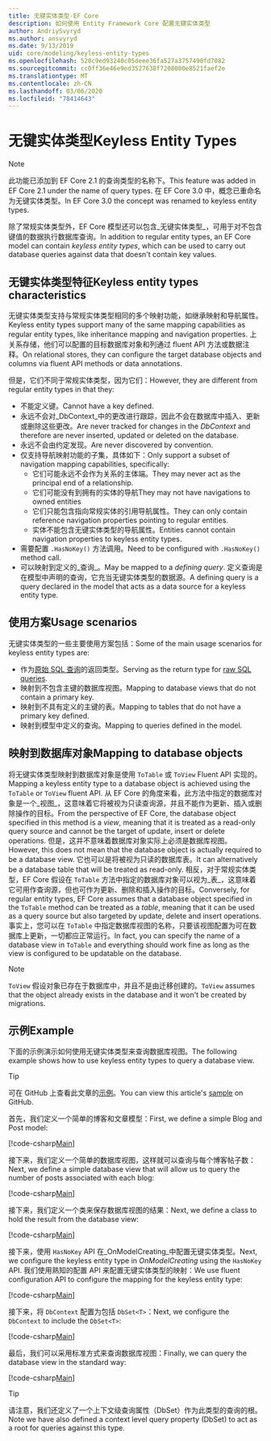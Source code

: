 ```yaml
---
title: 无键实体类型-EF Core
description: 如何使用 Entity Framework Core 配置无键实体类型
author: AndriySvyryd
ms.author: ansvyryd
ms.date: 9/13/2019
uid: core/modeling/keyless-entity-types
ms.openlocfilehash: 520c9ed93240c05deee36fa527a3757490fd7082
ms.sourcegitcommit: cc0ff36e46e9ed3527638f7208000e8521faef2e
ms.translationtype: MT
ms.contentlocale: zh-CN
ms.lasthandoff: 03/06/2020
ms.locfileid: "78414643"
---
```

# <a name="keyless-entity-types"></a><span data-ttu-id="eb5f2-103">无键实体类型</span><span class="sxs-lookup"><span data-stu-id="eb5f2-103">Keyless Entity Types</span></span>

> [!NOTE]
> <span data-ttu-id="eb5f2-104">此功能已添加到 EF Core 2.1 的查询类型的名称下。</span><span class="sxs-lookup"><span data-stu-id="eb5f2-104">This feature was added in EF Core 2.1 under the name of query types.</span></span> <span data-ttu-id="eb5f2-105">在 EF Core 3.0 中，概念已重命名为无键实体类型。</span><span class="sxs-lookup"><span data-stu-id="eb5f2-105">In EF Core 3.0 the concept was renamed to keyless entity types.</span></span>

<span data-ttu-id="eb5f2-106">除了常规实体类型外，EF Core 模型还可以包含_无键实体类型_，可用于对不包含键值的数据执行数据库查询。</span><span class="sxs-lookup"><span data-stu-id="eb5f2-106">In addition to regular entity types, an EF Core model can contain _keyless entity types_, which can be used to carry out database queries against data that doesn't contain key values.</span></span>

## <a name="keyless-entity-types-characteristics"></a><span data-ttu-id="eb5f2-107">无键实体类型特征</span><span class="sxs-lookup"><span data-stu-id="eb5f2-107">Keyless entity types characteristics</span></span>

<span data-ttu-id="eb5f2-108">无键实体类型支持与常规实体类型相同的多个映射功能，如继承映射和导航属性。</span><span class="sxs-lookup"><span data-stu-id="eb5f2-108">Keyless entity types support many of the same mapping capabilities as regular entity types, like inheritance mapping and navigation properties.</span></span> <span data-ttu-id="eb5f2-109">上关系存储，他们可以配置的目标数据库对象和列通过 fluent API 方法或数据注释。</span><span class="sxs-lookup"><span data-stu-id="eb5f2-109">On relational stores, they can configure the target database objects and columns via fluent API methods or data annotations.</span></span>

<span data-ttu-id="eb5f2-110">但是，它们不同于常规实体类型，因为它们：</span><span class="sxs-lookup"><span data-stu-id="eb5f2-110">However, they are different from regular entity types in that they:</span></span>

- <span data-ttu-id="eb5f2-111">不能定义键。</span><span class="sxs-lookup"><span data-stu-id="eb5f2-111">Cannot have a key defined.</span></span>
- <span data-ttu-id="eb5f2-112">永远不会对_DbContext_中的更改进行跟踪，因此不会在数据库中插入、更新或删除这些更改。</span><span class="sxs-lookup"><span data-stu-id="eb5f2-112">Are never tracked for changes in the _DbContext_ and therefore are never inserted, updated or deleted on the database.</span></span>
- <span data-ttu-id="eb5f2-113">永远不会由约定发现。</span><span class="sxs-lookup"><span data-stu-id="eb5f2-113">Are never discovered by convention.</span></span>
- <span data-ttu-id="eb5f2-114">仅支持导航映射功能的子集，具体如下：</span><span class="sxs-lookup"><span data-stu-id="eb5f2-114">Only support a subset of navigation mapping capabilities, specifically:</span></span>
  - <span data-ttu-id="eb5f2-115">它们可能永远不会作为关系的主体端。</span><span class="sxs-lookup"><span data-stu-id="eb5f2-115">They may never act as the principal end of a relationship.</span></span>
  - <span data-ttu-id="eb5f2-116">它们可能没有到拥有的实体的导航</span><span class="sxs-lookup"><span data-stu-id="eb5f2-116">They may not have navigations to owned entities</span></span>
  - <span data-ttu-id="eb5f2-117">它们只能包含指向常规实体的引用导航属性。</span><span class="sxs-lookup"><span data-stu-id="eb5f2-117">They can only contain reference navigation properties pointing to regular entities.</span></span>
  - <span data-ttu-id="eb5f2-118">实体不能包含无键实体类型的导航属性。</span><span class="sxs-lookup"><span data-stu-id="eb5f2-118">Entities cannot contain navigation properties to keyless entity types.</span></span>
- <span data-ttu-id="eb5f2-119">需要配置 `.HasNoKey()` 方法调用。</span><span class="sxs-lookup"><span data-stu-id="eb5f2-119">Need to be configured with `.HasNoKey()` method call.</span></span>
- <span data-ttu-id="eb5f2-120">可以映射到定义的_查询_。</span><span class="sxs-lookup"><span data-stu-id="eb5f2-120">May be mapped to a _defining query_.</span></span> <span data-ttu-id="eb5f2-121">定义查询是在模型中声明的查询，它充当无键实体类型的数据源。</span><span class="sxs-lookup"><span data-stu-id="eb5f2-121">A defining query is a query declared in the model that acts as a data source for a keyless entity type.</span></span>

## <a name="usage-scenarios"></a><span data-ttu-id="eb5f2-122">使用方案</span><span class="sxs-lookup"><span data-stu-id="eb5f2-122">Usage scenarios</span></span>

<span data-ttu-id="eb5f2-123">无键实体类型的一些主要使用方案包括：</span><span class="sxs-lookup"><span data-stu-id="eb5f2-123">Some of the main usage scenarios for keyless entity types are:</span></span>

- <span data-ttu-id="eb5f2-124">作为[原始 SQL 查询](xref:core/querying/raw-sql)的返回类型。</span><span class="sxs-lookup"><span data-stu-id="eb5f2-124">Serving as the return type for [raw SQL queries](xref:core/querying/raw-sql).</span></span>
- <span data-ttu-id="eb5f2-125">映射到不包含主键的数据库视图。</span><span class="sxs-lookup"><span data-stu-id="eb5f2-125">Mapping to database views that do not contain a primary key.</span></span>
- <span data-ttu-id="eb5f2-126">映射到不具有定义的主键的表。</span><span class="sxs-lookup"><span data-stu-id="eb5f2-126">Mapping to tables that do not have a primary key defined.</span></span>
- <span data-ttu-id="eb5f2-127">映射到模型中定义的查询。</span><span class="sxs-lookup"><span data-stu-id="eb5f2-127">Mapping to queries defined in the model.</span></span>

## <a name="mapping-to-database-objects"></a><span data-ttu-id="eb5f2-128">映射到数据库对象</span><span class="sxs-lookup"><span data-stu-id="eb5f2-128">Mapping to database objects</span></span>

<span data-ttu-id="eb5f2-129">将无键实体类型映射到数据库对象是使用 `ToTable` 或 `ToView` Fluent API 实现的。</span><span class="sxs-lookup"><span data-stu-id="eb5f2-129">Mapping a keyless entity type to a database object is achieved using the `ToTable` or `ToView` fluent API.</span></span> <span data-ttu-id="eb5f2-130">从 EF Core 的角度来看，此方法中指定的数据库对象是一个_视图_，这意味着它将被视为只读查询源，并且不能作为更新、插入或删除操作的目标。</span><span class="sxs-lookup"><span data-stu-id="eb5f2-130">From the perspective of EF Core, the database object specified in this method is a _view_, meaning that it is treated as a read-only query source and cannot be the target of update, insert or delete operations.</span></span> <span data-ttu-id="eb5f2-131">但是，这并不意味着数据库对象实际上必须是数据库视图。</span><span class="sxs-lookup"><span data-stu-id="eb5f2-131">However, this does not mean that the database object is actually required to be a database view.</span></span> <span data-ttu-id="eb5f2-132">它也可以是将被视为只读的数据库表。</span><span class="sxs-lookup"><span data-stu-id="eb5f2-132">It can alternatively be a database table that will be treated as read-only.</span></span> <span data-ttu-id="eb5f2-133">相反，对于常规实体类型，EF Core 假设在 `ToTable` 方法中指定的数据库对象可以视为_表_，这意味着它可用作查询源，但也可作为更新、删除和插入操作的目标。</span><span class="sxs-lookup"><span data-stu-id="eb5f2-133">Conversely, for regular entity types, EF Core assumes that a database object specified in the `ToTable` method can be treated as a _table_, meaning that it can be used as a query source but also targeted by update, delete and insert operations.</span></span> <span data-ttu-id="eb5f2-134">事实上，您可以在 `ToTable` 中指定数据库视图的名称，只要该视图配置为可在数据库上更新，一切都应正常运行。</span><span class="sxs-lookup"><span data-stu-id="eb5f2-134">In fact, you can specify the name of a database view in `ToTable` and everything should work fine as long as the view is configured to be updatable on the database.</span></span>

> [!NOTE]
> <span data-ttu-id="eb5f2-135">`ToView` 假设对象已存在于数据库中，并且不是由迁移创建的。</span><span class="sxs-lookup"><span data-stu-id="eb5f2-135">`ToView` assumes that the object already exists in the database and it won't be created by migrations.</span></span>

## <a name="example"></a><span data-ttu-id="eb5f2-136">示例</span><span class="sxs-lookup"><span data-stu-id="eb5f2-136">Example</span></span>

<span data-ttu-id="eb5f2-137">下面的示例演示如何使用无键实体类型来查询数据库视图。</span><span class="sxs-lookup"><span data-stu-id="eb5f2-137">The following example shows how to use keyless entity types to query a database view.</span></span>

> [!TIP]
> <span data-ttu-id="eb5f2-138">可在 GitHub 上查看此文章的[示例](https://github.com/dotnet/EntityFramework.Docs/tree/master/samples/core/KeylessEntityTypes)。</span><span class="sxs-lookup"><span data-stu-id="eb5f2-138">You can view this article's [sample](https://github.com/dotnet/EntityFramework.Docs/tree/master/samples/core/KeylessEntityTypes) on GitHub.</span></span>

<span data-ttu-id="eb5f2-139">首先，我们定义一个简单的博客和文章模型：</span><span class="sxs-lookup"><span data-stu-id="eb5f2-139">First, we define a simple Blog and Post model:</span></span>

[!code-csharp[Main](../../../samples/core/KeylessEntityTypes/Program.cs#Entities)]

<span data-ttu-id="eb5f2-140">接下来，我们定义一个简单的数据库视图，这样就可以查询与每个博客帖子数：</span><span class="sxs-lookup"><span data-stu-id="eb5f2-140">Next, we define a simple database view that will allow us to query the number of posts associated with each blog:</span></span>

[!code-csharp[Main](../../../samples/core/KeylessEntityTypes/Program.cs#View)]

<span data-ttu-id="eb5f2-141">接下来，我们定义一个类来保存数据库视图的结果：</span><span class="sxs-lookup"><span data-stu-id="eb5f2-141">Next, we define a class to hold the result from the database view:</span></span>

[!code-csharp[Main](../../../samples/core/KeylessEntityTypes/Program.cs#KeylessEntityType)]

<span data-ttu-id="eb5f2-142">接下来，使用 `HasNoKey` API 在_OnModelCreating_中配置无键实体类型。</span><span class="sxs-lookup"><span data-stu-id="eb5f2-142">Next, we configure the keyless entity type in _OnModelCreating_ using the `HasNoKey` API.</span></span>
<span data-ttu-id="eb5f2-143">我们使用熟知的配置 API 来配置无键实体类型的映射：</span><span class="sxs-lookup"><span data-stu-id="eb5f2-143">We use fluent configuration API to configure the mapping for the keyless entity type:</span></span>

[!code-csharp[Main](../../../samples/core/KeylessEntityTypes/Program.cs#Configuration)]

<span data-ttu-id="eb5f2-144">接下来，将 `DbContext` 配置为包括 `DbSet<T>`：</span><span class="sxs-lookup"><span data-stu-id="eb5f2-144">Next, we configure the `DbContext` to include the `DbSet<T>`:</span></span>

[!code-csharp[Main](../../../samples/core/KeylessEntityTypes/Program.cs#DbSet)]

<span data-ttu-id="eb5f2-145">最后，我们可以采用标准方式来查询数据库视图：</span><span class="sxs-lookup"><span data-stu-id="eb5f2-145">Finally, we can query the database view in the standard way:</span></span>

[!code-csharp[Main](../../../samples/core/KeylessEntityTypes/Program.cs#Query)]

> [!TIP]
> <span data-ttu-id="eb5f2-146">请注意，我们还定义了一个上下文级查询属性（DbSet）作为此类型的查询的根。</span><span class="sxs-lookup"><span data-stu-id="eb5f2-146">Note we have also defined a context level query property (DbSet) to act as a root for queries against this type.</span></span>
